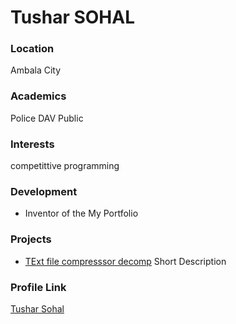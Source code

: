 # Tushar SOHAL

### Location

Ambala City

### Academics

Police DAV Public

### Interests
competittive programming

### Development

- Inventor of the My Portfolio

### Projects

- [TExt file compresssor decomp](Text_file_compressor_decompressor) Short Description

### Profile Link

[Tushar Sohal](https://github.com/tush47)
